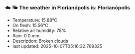 ### ☁️ 🌤️  The weather in Florianópolis is: Florianópolis

- Temperature: 15.88°C
- On flesh: 15.56°C
- Relative air humidity: 78%
- Rain: 0.0 mm
- Description: Broken clouds
- last updated: 2025-10-07T05:16:32.769325

